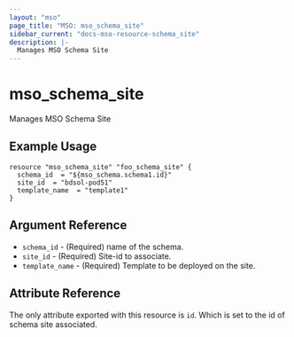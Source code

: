 ```yaml
---
layout: "mso"
page_title: "MSO: mso_schema_site"
sidebar_current: "docs-mso-resource-schema_site"
description: |-
  Manages MSO Schema Site
---
```


# mso_schema_site #

Manages MSO Schema Site

## Example Usage ##

```hcl
resource "mso_schema_site" "foo_schema_site" {
  schema_id  = "${mso_schema.schema1.id}"
  site_id  = "bdsol-pod51"
  template_name  = "template1"
}
```

## Argument Reference ##

* `schema_id` - (Required) name of the schema.
* `site_id` - (Required) Site-id to associate.
* `template_name` - (Required) Template to be deployed on the site.

## Attribute Reference ##

The only attribute exported with this resource is `id`. Which is set to the id of schema site associated.
